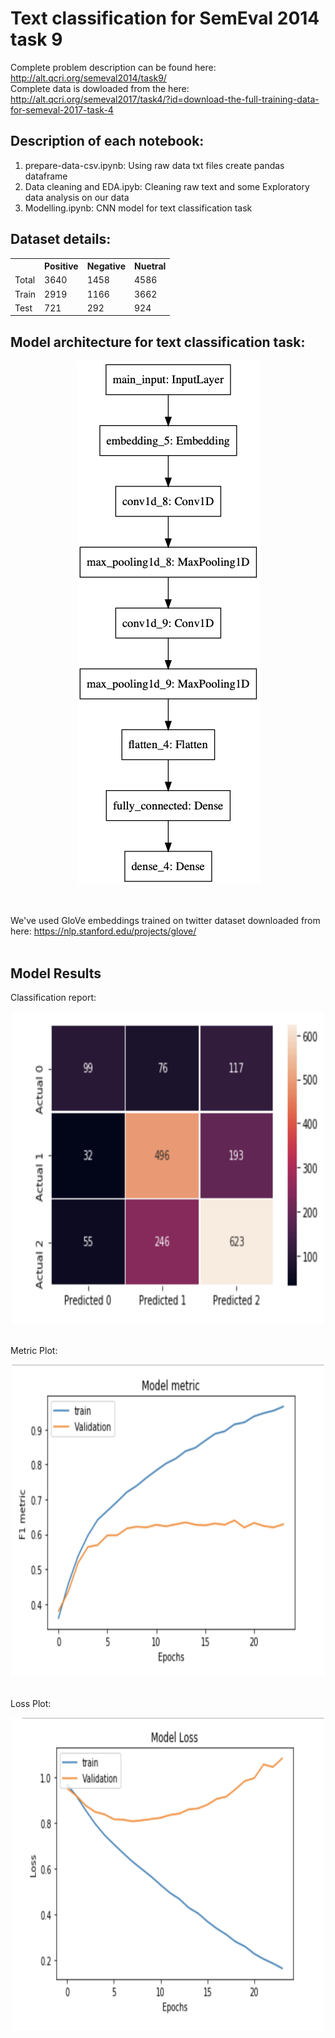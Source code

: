 # Text classification for SemEval 2014 task 9

Complete problem description can be found here: http://alt.qcri.org/semeval2014/task9/ <br>
Complete data is dowloaded from the here: http://alt.qcri.org/semeval2017/task4/?id=download-the-full-training-data-for-semeval-2017-task-4

## Description of each notebook:
1. prepare-data-csv.ipynb: Using raw data txt files create pandas dataframe
2. Data cleaning and EDA.ipyb: Cleaning raw text and some Exploratory data analysis on our data
3. Modelling.ipynb: CNN model for text classification task

## Dataset details:

<table>
  <tr>
    <th></th>
    <th>Positive</th>
    <th>Negative</th>
    <th>Nuetral</th>
  </tr>
  <tr>
    <td>Total</td>
    <td>3640</td>
    <td>1458</td>
    <td>4586</td>		
  </tr>
  <tr>
    <td>Train</td>
    <td>2919</td>
    <td>1166</td>
    <td>3662</td>		
  </tr>
  <tr>
    <td>Test</td>
    <td>721</td>
    <td>292</td>
    <td>924</td>		
  </tr>
</table> 

## Model architecture for text classification task: <br>

<p align="center">
  <img src="https://github.com/NamanJain2050/semeval-2014-task-9/blob/master/images/model_01.png" alt="model_01"/>
</p>

<br>

We've used GloVe embeddings trained on twitter dataset downloaded from here: https://nlp.stanford.edu/projects/glove/
<br>
<br>

## Model Results

Classification report: <br>
<p align="center">
  <img width="500" height="500" src="https://github.com/NamanJain2050/semeval-2014-task-9/blob/master/images/classification_report.png" alt="class_report"/>
</p>
<br>
Metric Plot: <br>
<p align="center">
  <img width="500" height="500" src="https://github.com/NamanJain2050/semeval-2014-task-9/blob/master/images/f1_score.png" alt="class_report"/>
</p>
<br>
Loss Plot: <br>
<p align="center">
  <img width="500" height="500" src="https://github.com/NamanJain2050/semeval-2014-task-9/blob/master/images/loss.png" alt="class_report"/>
</p>
<br>